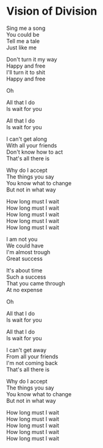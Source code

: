 # Vision of Division  

Sing me a song  
You could be  
Tell me a tale  
Just like me  

Don't turn it my way  
Happy and free  
I'll turn it to shit  
Happy and free  

Oh  

All that I do  
Is wait for you  

All that I do  
Is wait for you  

I can't get along  
With all your friends  
Don't know how to act  
That's all there is  

Why do I accept  
The things you say  
You know what to change  
But not in what way  

How long must I wait  
How long must I wait  
How long must I wait  
How long must I wait  
How long must I wait  

I am not you  
We could have  
I'm almost trough  
Great success  

It's about time  
Such a success  
That you came through  
At no expense  

Oh  

All that I do  
Is wait for you  

All that I do  
Is wait for you  

I can't get away  
From all your friends  
I'm not coming back  
That's all there is  

Why do I accept  
The things you say  
You know what to change  
But not in what way  

How long must I wait  
How long must I wait  
How long must I wait  
How long must I wait  
How long must I wait  
